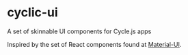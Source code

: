 # cyclic-ui
A set of skinnable UI components for Cycle.js apps

Inspired by the set of React components found at [Material-UI](https://github.com/callemall/material-ui).
